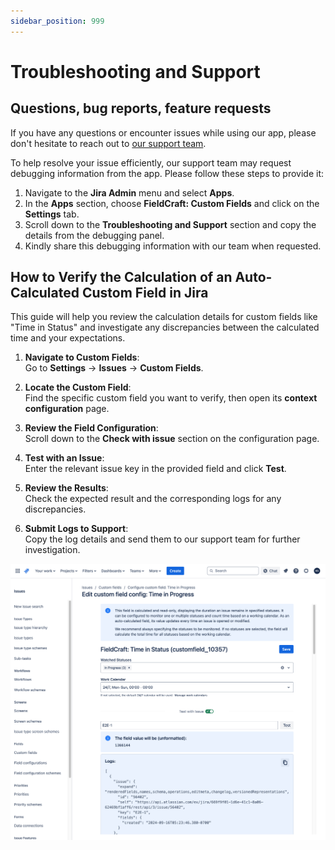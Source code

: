 ```yaml
---
sidebar_position: 999
---
```


# Troubleshooting and Support

## Questions, bug reports, feature requests

If you have any questions or encounter issues while using our app, please don't hesitate to reach out to [our support team](https://kaisersoftapps.atlassian.net/servicedesk/customer/portal/1).

To help resolve your issue efficiently, our support team may request debugging information from the app. Please follow these steps to provide it:

1. Navigate to the **Jira Admin** menu and select **Apps**.
2. In the **Apps** section, choose **FieldCraft: Custom Fields** and click on the **Settings** tab.
3. Scroll down to the **Troubleshooting and Support** section and copy the details from the debugging panel.
4. Kindly share this debugging information with our team when requested.


## How to Verify the Calculation of an Auto-Calculated Custom Field in Jira

This guide will help you review the calculation details for custom fields like "Time in Status" and investigate any discrepancies between the calculated time and your expectations.

1. **Navigate to Custom Fields**:  
   Go to **Settings** → **Issues** → **Custom Fields**.
   
2. **Locate the Custom Field**:  
   Find the specific custom field you want to verify, then open its **context configuration** page.

3. **Review the Field Configuration**:  
   Scroll down to the **Check with issue** section on the configuration page.

4. **Test with an Issue**:  
   Enter the relevant issue key in the provided field and click **Test**.

5. **Review the Results**:  
   Check the expected result and the corresponding logs for any discrepancies.

6. **Submit Logs to Support**:  
   Copy the log details and send them to our support team for further investigation.

![](./img/test-with-issue-screen.png)